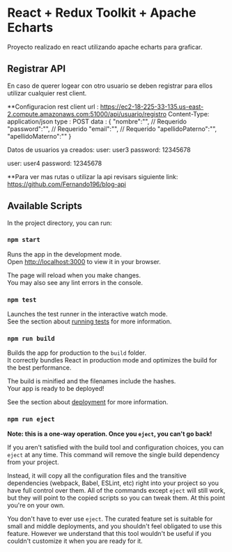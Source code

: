 # React + Redux Toolkit + Apache Echarts

Proyecto realizado en react utilizando apache echarts para graficar.

## Registrar API

En caso de querer logear con otro usuario se deben registrar para ellos utilizar cualquier rest client.

**Configuracion rest client
url : https://ec2-18-225-33-135.us-east-2.compute.amazonaws.com:51000/api/usuario/registro
Content-Type: application/json
type : POST
data : {
    "nombre":"",    // Requerido
    "password":"",  // Requerido
    "email":"",     // Requerido
    "apellidoPaterno":"",
    "apellidoMaterno":""
}

Datos de usuarios ya creados:
user: user3
password: 12345678

user: user4
password: 12345678

**Para ver mas rutas o utilizar la api revisars siguiente link: https://github.com/Fernando196/blog-api

## Available Scripts

In the project directory, you can run:

### `npm start`

Runs the app in the development mode.\
Open [http://localhost:3000](http://localhost:3000) to view it in your browser.

The page will reload when you make changes.\
You may also see any lint errors in the console.

### `npm test`

Launches the test runner in the interactive watch mode.\
See the section about [running tests](https://facebook.github.io/create-react-app/docs/running-tests) for more information.

### `npm run build`

Builds the app for production to the `build` folder.\
It correctly bundles React in production mode and optimizes the build for the best performance.

The build is minified and the filenames include the hashes.\
Your app is ready to be deployed!

See the section about [deployment](https://facebook.github.io/create-react-app/docs/deployment) for more information.

### `npm run eject`

**Note: this is a one-way operation. Once you `eject`, you can't go back!**

If you aren't satisfied with the build tool and configuration choices, you can `eject` at any time. This command will remove the single build dependency from your project.

Instead, it will copy all the configuration files and the transitive dependencies (webpack, Babel, ESLint, etc) right into your project so you have full control over them. All of the commands except `eject` will still work, but they will point to the copied scripts so you can tweak them. At this point you're on your own.

You don't have to ever use `eject`. The curated feature set is suitable for small and middle deployments, and you shouldn't feel obligated to use this feature. However we understand that this tool wouldn't be useful if you couldn't customize it when you are ready for it.